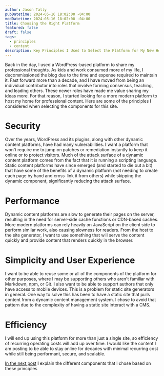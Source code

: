 ```yaml
---
author: Jason Tally
pubDatetime: 2024-05-16 18:02:00 -04:00
modDatetime: 2024-05-16 18:02:00 -04:00
title: Choosing the Right Platform
featured: false
draft: false
tags:
  - principles
  - content
description: Key Principles I Used to Select the Platform for My New Home for Content
---
```

Back in the day, I used a WordPress-based platform to share my professional thoughts. As kids and work consumed more of my life, I decommissioned the blog due to the time and expense required to maintain it. Fast forward more than a decade, and I have moved from being an individual contributor into roles that involve forming consensus, teaching, and leading others. These newer roles have made me value sharing my ideas more. For that reason, I started looking for a more modern platform to host my home for professional content. Here are some of the principles I considered when selecting the components for this site.

# Security

<p style="text-align: start">Over the years, WordPress and its plugins, along with other dynamic content platforms, have had many vulnerabilities. I want a platform that won't require me to jump on patches or remediation instantly to keep it online or to protect visitors. Much of the attack surface of a dynamic content platform comes from the fact that it is running a scripting language. Static content platforms have since emerged (and started to die out a bit) that have some of the benefits of a dynamic platform (not needing to create each page by hand and cross-link it from others) while skipping the dynamic component, significantly reducing the attack surface.</p>

# Performance

<p style="text-align: start">Dynamic content platforms are slow to generate their pages on the server, resulting in the need for server-side cache functions or CDN-based caches. More modern platforms can rely heavily on JavaScript on the client side to perform similar work, also causing slowness for readers. From the host to the site generator, I want to use something that will serve the content quickly and provide content that renders quickly in the browser.</p>

# Simplicity and User Experience

<p style="text-align: start">I want to be able to reuse some or all of the components of the platform for other purposes, where I may be supporting others who aren't familiar with Markdown, npm, or Git. I also want to be able to support authors that only have access to mobile devices. This is a problem for static site generators in general. One way to solve this has been to have a static site that pulls content from a dynamic content management system. I chose to avoid that pattern due to the complexity of having a static site interact with a CMS.</p>

# Efficiency

<p style="text-align: start">I will end up using this platform for more than just a single site, so efficiency of recurring operating costs will add up over time. I would like the content I am posting to be able to stay online for decades with minimal recurring cost while still being performant, secure, and scalable.</p><p style="text-align: start"><a href="https://jasontally.com/posts/2024-05-18-cloudflare-pages-github-pages-cms-and-astropaper/">In the next post</a> I explain the different components that I chose based on these principles.</p>